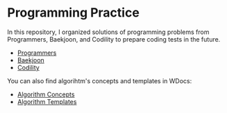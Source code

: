 Programming Practice
=====================

In this repository, I organized solutions of programming problems from Programmers, Baekjoon, and Codility to prepare coding tests in the future.

* [Programmers](programmers)
* [Baekjoon](baekjoon)
* [Codility](codility)

You can also find algorihtm's concepts and templates in WDocs:

* [Algorithm Concepts](https://wooks.page/Algorithms-25ba7990472045999e218e09b1cf8ae1)
* [Algorithm Templates](https://wooks.page/Algorithm-Templates-61fcec16fec5474d890bc934e13ce25c)
